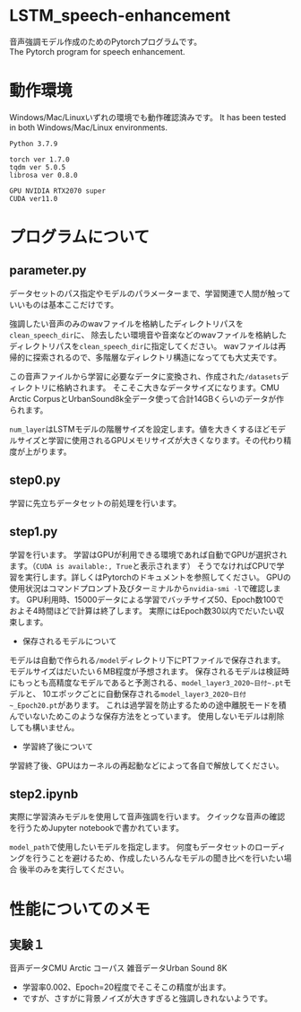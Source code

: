 # LSTM_speech-enhancement

音声強調モデル作成のためのPytorchプログラムです。<br>
The Pytorch program for speech enhancement.

# 動作環境
Windows/Mac/Linuxいずれの環境でも動作確認済みです。
It has been tested in both Windows/Mac/Linux environments.

```
Python 3.7.9

torch ver 1.7.0
tqdm ver 5.0.5
librosa ver 0.8.0

GPU NVIDIA RTX2070 super
CUDA ver11.0
```
# プログラムについて

## parameter.py

データセットのパス指定やモデルのパラメーターまで、学習関連で人間が触っていいものは基本ここだけです。

強調したい音声のみのwavファイルを格納したディレクトリパスを`clean_speech_dir`に、
除去したい環境音や音楽などのwavファイルを格納したディレクトリパスを`clean_speech_dir`に指定してください。
wavファイルは再帰的に探索されるので、多階層なディレクトリ構造になってても大丈夫です。

この音声ファイルから学習に必要なデータに変換され、作成された`/datasets`ディレクトリに格納されます。
そこそこ大きなデータサイズになります。CMU Arctic CorpusとUrbanSound8k全データ使って合計14GBくらいのデータが作られます。

`num_layer`はLSTMモデルの階層サイズを設定します。値を大きくするほどモデルサイズと学習に使用されるGPUメモリサイズが大きくなります。その代わり精度が上がります。


## step0.py
学習に先立ちデータセットの前処理を行います。

## step1.py
学習を行います。
学習はGPUが利用できる環境であれば自動でGPUが選択されます。（`CUDA is available:, True`と表示されます）
そうでなければCPUで学習を実行します。詳しくはPytorchのドキュメントを参照してください。
GPUの使用状況はコマンドプロンプト及びターミナルから`nvidia-smi -l`で確認します。
GPU利用時、15000データによる学習でバッチサイズ50、Epoch数100でおよそ4時間ほどで計算は終了します。
実際にはEpoch数30以内でだいたい収束します。

- 保存されるモデルについて

モデルは自動で作られる`/model`ディレクトリ下にPTファイルで保存されます。モデルサイズはだいたい６MB程度が予想されます。
保存されるモデルは検証時にもっとも高精度なモデルであると予測される、`model_layer3_2020~日付~.pt`モデルと、
10エポックごとに自動保存される`model_layer3_2020~日付~_Epoch20.pt`があります。
これは過学習を防止するための途中離脱モードを積んでいないためこのような保存方法をとっています。
使用しないモデルは削除しても構いません。

- 学習終了後について

学習終了後、GPUはカーネルの再起動などによって各自で解放してください。

## step2.ipynb
実際に学習済みモデルを使用して音声強調を行います。
クイックな音声の確認を行うためJupyter notebookで書かれています。

`model_path`で使用したいモデルを指定します。
何度もデータセットのローディングを行うことを避けるため、作成したいろんなモデルの聞き比べを行いたい場合
後半のみを実行してください。


# 性能についてのメモ
## 実験１
音声データCMU Arctic コーパス
雑音データUrban Sound 8K

- 学習率0.002、Epoch=20程度でそこそこの精度が出ます。
- ですが、さすがに背景ノイズが大きすぎると強調しきれないようです。
